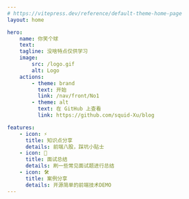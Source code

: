 ```yaml
---
# https://vitepress.dev/reference/default-theme-home-page
layout: home

hero:
    name: 你笑个球
    text:
    tagline: 没啥特点仅供学习
    image:
        src: /logo.gif
        alt: Logo
    actions:
        - theme: brand
          text: 开始
          link: /nav/front/No1
        - theme: alt
          text: 在 GitHub 上查看
          link: https://github.com/squid-Xu/blog

features:
    - icon: ⚡️
      title: 知识点分享
      details: 前端八股，踩坑小贴士
    - icon: 🖖
      title: 面试总结
      details: 刷一些常见面试题进行总结
    - icon: 🛠️
      title: 案例分享
      details: 开源简单的前端技术DEMO
---
```

